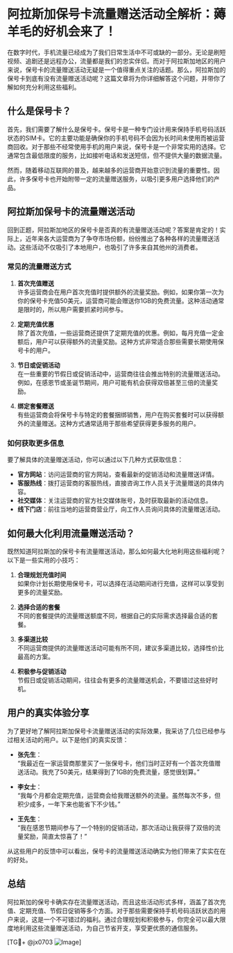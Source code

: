 # 阿拉斯加保号卡流量赠送活动全解析：薅羊毛的好机会来了！

在数字时代，手机流量已经成为了我们日常生活中不可或缺的一部分。无论是刷短视频、追剧还是远程办公，流量都是我们的忠实伴侣。而对于阿拉斯加地区的用户来说，保号卡的流量赠送活动无疑是一个值得重点关注的话题。那么，阿拉斯加的保号卡到底有没有流量赠送活动呢？这篇文章将为你详细解答这个问题，并带你了解如何充分利用这些福利。

## 什么是保号卡？

首先，我们需要了解什么是保号卡。保号卡是一种专门设计用来保持手机号码活跃状态的SIM卡。它的主要功能是确保你的手机号码不会因为长时间未使用而被运营商回收。对于那些不经常使用手机的用户来说，保号卡是一个非常实用的选择。它通常包含最低限度的服务，比如接听电话和发送短信，但不提供大量的数据流量。

然而，随着移动互联网的普及，越来越多的运营商开始意识到流量的重要性。因此，许多保号卡也开始附带一定的流量赠送服务，以吸引更多用户选择他们的产品。

## 阿拉斯加保号卡的流量赠送活动

回到正题，阿拉斯加地区的保号卡是否真的有流量赠送活动呢？答案是肯定的！实际上，近年来各大运营商为了争夺市场份额，纷纷推出了各种各样的流量赠送活动。这些活动不仅吸引了本地用户，也吸引了许多来自其他州的消费者。

### 常见的流量赠送方式

1. **首次充值赠送**  
   许多运营商会在用户首次充值时提供额外的流量奖励。例如，如果你第一次为你的保号卡充值50美元，运营商可能会赠送你1GB的免费流量。这种活动通常是限时的，所以用户需要抓紧时间参与。

2. **定期充值优惠**  
   除了首次充值，一些运营商还提供了定期充值的优惠。例如，每月充值一定金额后，用户可以获得额外的流量奖励。这种方式非常适合那些需要长期使用保号卡的用户。

3. **节日或促销活动**  
   在一些重要的节假日或促销活动中，运营商往往会推出特别的流量赠送活动。例如，在感恩节或圣诞节期间，用户可能有机会获得双倍甚至三倍的流量奖励。

4. **绑定套餐赠送**  
   有些运营商会将保号卡与特定的套餐捆绑销售，用户在购买套餐时可以获得额外的流量赠送。这种方式通常适用于那些希望获得更多服务的用户。

### 如何获取更多信息

要了解具体的流量赠送活动，你可以通过以下几种方式获取信息：

- **官方网站**：访问运营商的官方网站，查看最新的促销活动和流量赠送详情。
- **客服热线**：拨打运营商的客服热线，直接咨询工作人员关于流量赠送的具体内容。
- **社交媒体**：关注运营商的官方社交媒体账号，及时获取最新的活动信息。
- **线下门店**：前往当地的运营商营业厅，向工作人员询问具体的流量赠送活动。

## 如何最大化利用流量赠送活动？

既然知道阿拉斯加的保号卡有流量赠送活动，那么如何最大化地利用这些福利呢？以下是一些实用的小技巧：

1. **合理规划充值时间**  
   如果你计划长期使用保号卡，可以选择在活动期间进行充值，这样可以享受到更多的流量奖励。

2. **选择合适的套餐**  
   不同的套餐提供的流量赠送额度不同，根据自己的实际需求选择最合适的套餐。

3. **多渠道比较**  
   不同运营商提供的流量赠送活动可能有所不同，建议多渠道比较，选择性价比最高的方案。

4. **积极参与促销活动**  
   节假日或促销活动期间，往往会有更多的流量赠送机会，不要错过这些好时机。

## 用户的真实体验分享

为了更好地了解阿拉斯加保号卡流量赠送活动的实际效果，我采访了几位已经参与过相关活动的用户。以下是他们的真实反馈：

- **张先生**：  
  “我最近在一家运营商那里买了一张保号卡，他们当时正好有一个首次充值赠送活动。我充了50美元，结果得到了1GB的免费流量，感觉很划算。”

- **李女士**：  
  “我每个月都会定期充值，运营商会给我赠送额外的流量。虽然每次不多，但积少成多，一年下来也能省下不少钱。”

- **王先生**：  
  “我在感恩节期间参与了一个特别的促销活动，那次活动让我获得了双倍的流量奖励，简直太惊喜了！”

从这些用户的反馈中可以看出，保号卡的流量赠送活动确实为他们带来了实实在在的好处。

## 总结

阿拉斯加的保号卡确实存在流量赠送活动，而且这些活动形式多样，涵盖了首次充值、定期充值、节假日促销等多个方面。对于那些需要保持手机号码活跃状态的用户来说，这是一个不可错过的福利。通过合理规划和积极参与，你完全可以最大限度地利用这些流量赠送活动，为自己节省开支，享受更优质的通信服务。

[TG💪+ @jx0703 ![Image](https://github.com/user-attachments/assets/dbca1d08-cadb-493c-b0ec-ad6f7a83f270)]